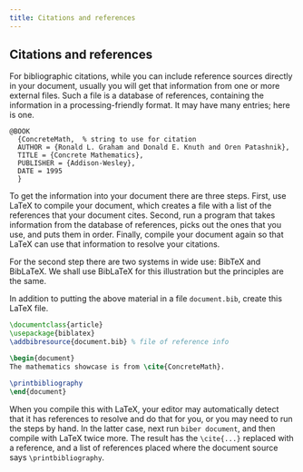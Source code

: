 ```yaml
---
title: Citations and references
---
```


## Citations and references

For bibliographic citations, while
you can include reference sources directly in your document, 
usually you will get that information from one or more external files.
Such a file is a database of references,
containing the information in a processing-friendly format.
It may have many entries; here is one.

<!-- {% raw %} -->
```
@BOOK
  {ConcreteMath,  % string to use for citation
  AUTHOR = {Ronald L. Graham and Donald E. Knuth and Oren Patashnik},
  TITLE = {Concrete Mathematics},
  PUBLISHER = {Addison-Wesley},
  DATE = 1995
  }
```
<!-- {% endraw %} -->

To get the information into your document there are three steps.
First, use LaTeX to compile your document, which
creates a file with a list of the references that your document cites.
Second, run a program that takes information from the database of references,
picks out the ones that you use, and puts them in order.
Finally, compile your document again so that LaTeX can use that information
to resolve your citations.

For the second step there are two systems in wide use: BibTeX and
BibLaTeX.
We shall use BibLaTeX for this illustration
but the principles are the same.

In addition to putting the above material in a file `document.bib`,
create this LaTeX file.

<!-- {% raw %} -->
```latex
\documentclass{article}
\usepackage{biblatex}
\addbibresource{document.bib} % file of reference info

\begin{document}
The mathematics showcase is from \cite{ConcreteMath}.

\printbibliography
\end{document}
```
<!-- {% endraw %} -->

When you compile this with LaTeX,
your editor may automatically detect that it has
references to resolve and do that for you, or you may need to
run the steps by hand.
In the latter case,
next run `biber document`,
and then compile with LaTeX twice more.
The result has the `\cite{...}` replaced with a reference, and
a list of references placed where the document source says
`\printbibliography`.

